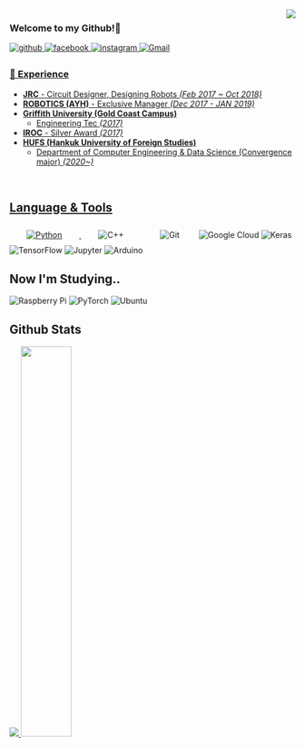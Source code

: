<div align="right">
<img src="https://komarev.com/ghpvc/?username=Daehyun-Bigbread&&style=flat-square" align="right" />
</div> 

### Welcome to my Github!👋

<a href="https://Daehyun-Bigbread.github.io" target="_blank">
<img src=https://img.shields.io/badge/github-%2324292e.svg?&style=for-the-badge&logo=github&logoColor=white alt=github style="margin-bottom: 5px;" />
</a>
<a href="https://www.facebook.com/bigdarkgold" target="_blank">
<img src=https://img.shields.io/badge/facebook-%232E87FB.svg?&style=for-the-badge&logo=facebook&logoColor=white alt=facebook style="margin-bottom: 5px;" />
</a>
<a href="https://www.instagram.com/dolphin._.bigbread" target="_blank">
<img src=https://img.shields.io/badge/instagram-%23000000.svg?&style=for-the-badge&logo=instagram&logoColor=white&color=dd2a7b alt=instagram style="margin-bottom: 5px;" />
</a>
<a href="bigdarkgold@gmail.com">
<img alt="Gmail" src="https://img.shields.io/badge/Gmail-D14836?style=for-the-badge&logo=gmail&logoColor=white" />



### 💫 Experience
- **JRC** - Circuit Designer, Designing Robots *(Feb 2017 ~ Oct 2018)*
- **ROBOTICS (AYH)** - Exclusive Manager *(Dec 2017 - JAN 2019)*
- **Griffith University (Gold Coast Campus)**
  - Engineering Tec *(2017)*
- **IROC** - Silver Award *(2017)*
- **HUFS (Hankuk University of Foreign Studies)**
  - Department of Computer Engineering & Data Science (Convergence major) *(2020~)* 
<br/>  

## Language & Tools

<div sttyle='float:left'>
<img alt="Python" src="https://img.shields.io/badge/python%20-%2314354C.svg?&style=for-the-badge&logo=python&logoColor=white" style="height: auto; margin-left: 20px; margin-right: 20px; padding: 10px;"/>
</a>
<img alt="C++" src="https://img.shields.io/badge/c++%20-%2300599C.svg?&style=for-the-badge&logo=c%2B%2B&ogoColor=white" style="height: auto; margin-left: 20px; margin-right: 20px; padding: 10px;"/>
</a>
<img alt="Git" src="https://img.shields.io/badge/git%20-%23F05033.svg?&style=for-the-badge&logo=git&logoColor=white" style="height: auto; margin-left: 20px; margin-right: 20px; padding: 10px;"/>
</a>
<img alt="Google Cloud" src="https://img.shields.io/badge/Google%20Cloud%20-%234285F4.svg?&style=for-the-badge&logo=google-cloud&logoColor=white"/>
</a>
<img alt="Keras" src="https://img.shields.io/badge/Keras%20-%23D00000.svg?&style=for-the-badge&logo=Keras&logoColor=white"/>
</a>
<img alt="TensorFlow" src="https://img.shields.io/badge/TensorFlow%20-%23FF6F00.svg?&style=for-the-badge&logo=TensorFlow&logoColor=white" />
</a>
<img alt="Jupyter" src="https://img.shields.io/badge/Jupyter%20-%23F37626.svg?&style=for-the-badge&logo=Jupyter&logoColor=white" />
</a>
<img alt="Arduino" src="https://img.shields.io/badge/-Arduino-00979D?style=for-the-badge&logo=Arduino&logoColor=white"/>

## Now I'm Studying..
<div sttyle='float:left'>
<img alt="Raspberry Pi" src="https://img.shields.io/badge/-Raspberry%20Pi-C51A4A?style=for-the-badge&logo=Raspberry-Pi"/>
</a>
<img alt="PyTorch" src="https://img.shields.io/badge/PyTorch%20-%23EE4C2C.svg?&style=for-the-badge&logo=PyTorch&logoColor=white" />
</a>
<img alt="Ubuntu" src="https://img.shields.io/badge/Ubuntu-E95420?style=for-the-badge&logo=ubuntu&logoColor=white" />



<br/>  

## Github Stats  
<a href="s">
  <img src="https://github-readme-stats.vercel.app/api/top-langs/?username=dkssud8150&exclude_repo=dkssud8150.github.io&layout=compact&theme=tokyonight" />
</a>
<a href="s">
  <img src="https://github-readme-stats.vercel.app/api?username=dkssud8150&theme=tokyonight&show_icons=true" width="42%" />
</a>



  
</td></tr></table>  

<br/>  





<!--
**Daehyun-Bigbread/Daehyun-Bigbread** is a ✨ _special_ ✨ repository because its `README.md` (this file) appears on your GitHub profile.

Here are some ideas to get you started:

- 🔭 I’m currently working on ...
- 🌱 I’m currently learning ...
- 👯 I’m looking to collaborate on ...
- 🤔 I’m looking for help with ...
- 💬 Ask me about ...
- 📫 How to reach me: ...
- 😄 Pronouns: ...
- ⚡ Fun fact: ...
-->
